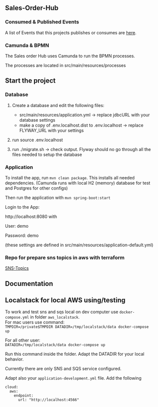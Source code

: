 ## Sales-Order-Hub

### Consumed & Published Events 

A list of Events that this projects publishes or consumes are [here](https://kfzteile24.atlassian.net/wiki/x/NgB9Y).

### Camunda & BPMN

The Sales order Hub uses Camunda to run the BPMN processes.

The processes are located in src/main/resources/processes

## Start the project

### Database

1. Create a database and edit the following files:
    * src/main/resources/application.yml -> replace jdbcURL with your database settings
    * make a copy of .env.localhost.dist to .env.localhost -> replace FLYWAY_URL with your settings
    
2. run source .env.localhost
3. run ./migrate.sh -> check output. Flyway should no go through all the files needed to setup the database

### Application

To install the app, run ```mvn clean package```. This installs all needed dependencies. (Camunda runs with local H2 (memory) database for test and Postgres for other configs)

Then run the application with ```mvn spring-boot:start``` 

Login to the App:

http://localhost:8080 with
 
User: demo

Password: demo

(these settings are defined in src/main/resources/application-default.yml)

### Repo for prepare sns topics in aws with terraform

[SNS-Topics](https://github.com/kfzteile24/soh-sns-topics)

## Documentation


## Localstack for local AWS using/testing
To work and test sns and sqs local on dev computer use `docker-compose.yml` in folder `aws_localstack`.  
For mac users use command:  
<code>TMPDIR=/private$TMPDIR DATADIR=/tmp/localstack/data docker-compose up</code>

For all other user:  
<code>DATADIR=/tmp/localstack/data docker-compose up</code>

Run this command inside the folder.
Adapt the DATADIR for your local behavior.

Currently there are only SNS and SQS service configured.

Adapt also your `application-development.yml` file. Add the following

```
cloud:
  aws:
    endpoint:
      url: "http://localhost:4566"
```

